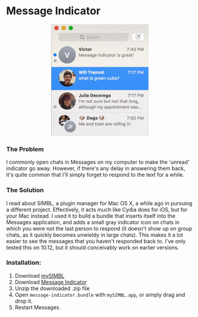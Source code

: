 # Message Indicator

<p align="center">
  <img src="preview.jpg" height="300" >
</p>

### The Problem
I commonly open chats in Messages on my computer to make the 'unread' indicator go away.  However, if there's any delay in answering them back, it's quite common that I'll simply forget to respond to the text for a while.

### The Solution
I read about SIMBL, a plugin manager for Mac OS X, a while ago in pursuing a different project.  Effectively, it acts much like Cydia does for iOS, but for your Mac instead.  I used it to build a bundle that inserts itself into the Messages application, and adds a small gray indicator icon on chats in which you were not the last person to respond (it doesn't show up on group chats, as it quickly becomes unwieldy in large chats).  This makes it a lot easier to see the messages that you haven't responded back to.  I've only tested this on 10.12, but it should conceivably work on earlier versions.

### Installation:
1. Download [mySIMBL](https://github.com/w0lfschild/app_updates/raw/master/mySIMBL/mySIMBL_0.2.5.zip)
2. Download [Message Indicator](https://github.com/dado3212/message-indicator/raw/master/build/message-indicator.zip)
3. Unzip the downloaded .zip file
4. Open `message-indicator.bundle` with `mySIMBL.app`, or simply drag and drop it.
5. Restart Messages.
